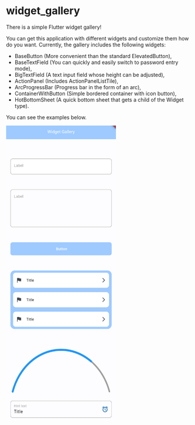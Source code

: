 # widget_gallery

There is a simple Flutter widget gallery!

You can get this application with different widgets and customize them how do you want.
Currently, the gallery includes the following widgets: 
- BaseButton (More convenient than the standard ElevatedButton), 
- BaseTextField (You can quickly and easily switch to password entry mode), 
- BigTextField (A text input field whose height can be adjusted), 
- ActionPanel (Includes ActionPanelListTile),
- ArcProgressBar (Progress bar in the form of an arc),
- ContainerWithButton (Simple bordered container with icon button),
- HotBottomSheet (A quick bottom sheet that gets a child of the Widget type).

You can see the examples below.

<img src="example.png" width="300" height="600">  <img src="example_2.png" width="300" height="200">






